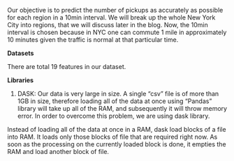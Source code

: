 Our objective is to predict the number of pickups as accurately as possible for each region in a 10min interval. We will break up the whole New York City into regions, that we will discuss later in the blog. Now, the 10min interval is chosen because in NYC one can commute 1 mile in approximately 10 minutes given the traffic is normal at that particular time.

**Datasets**

There are total 19 features in our dataset.


**Libraries**
1. DASK: Our data is very large in size. A single “csv” file is of more than 1GB in size, therefore loading all of the data at once using “Pandas” library will take up all of the RAM, and subsequently it will throw memory error. In order to overcome this problem, we are using dask library.

Instead of loading all of the data at once in a RAM, dask load blocks of a file into RAM. It loads only those blocks of file that are required right now. As soon as the processing on the currently loaded block is done, it empties the RAM and load another block of file.